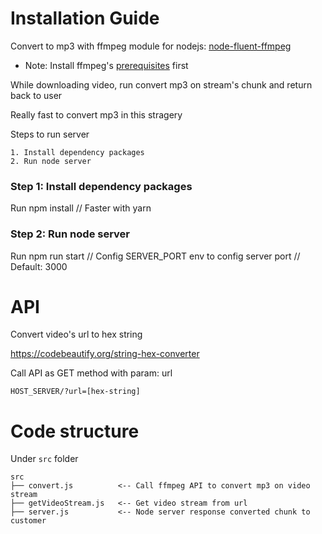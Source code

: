 # Installation Guide
Convert to mp3 with ffmpeg module for nodejs: [node-fluent-ffmpeg](https://github.com/fluent-ffmpeg/node-fluent-ffmpeg#)

+ Note: Install ffmpeg's [prerequisites](https://github.com/fluent-ffmpeg/node-fluent-ffmpeg#prerequisites) first

While downloading video, run convert mp3 on stream's chunk and return back to user

Really fast to convert mp3 in this stragery

Steps to run server

    1. Install dependency packages
    2. Run node server
    
### Step 1: Install dependency packages
Run
    npm install
    // Faster with yarn
    
### Step 2: Run node server
Run
    npm run start
    // Config SERVER_PORT env to config server port
    // Default: 3000
 
# API
Convert video's url to hex string

https://codebeautify.org/string-hex-converter

Call API as GET method with param: url

    HOST_SERVER/?url=[hex-string]
    
# Code structure
Under `src` folder

    src
    ├── convert.js          <-- Call ffmpeg API to convert mp3 on video stream
    ├── getVideoStream.js   <-- Get video stream from url
    ├── server.js           <-- Node server response converted chunk to customer
